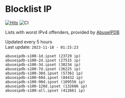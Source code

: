 # Blocklist IP

[![Hits](https://hits.seeyoufarm.com/api/count/incr/badge.svg?url=https%3A%2F%2Fgithub.com%2Fborestad%2Fblocklist-ip%2F&count_bg=%2379C83D&title_bg=%23555555&icon=&icon_color=%23E7E7E7&title=hits&edge_flat=false)](https://hits.seeyoufarm.com)  ![CI](https://img.shields.io/github/workflow/status/borestad/blocklist-ip/CI?style=flat-square)

Lists with worst IPv4 offenders, provided by [AbuseIPDB](https://www.abuseipdb.com/)

<!-- FOOTER-PLACEHOLDER -->
Updated every 5 hours<br>
Last update: `2023-11-18 - 01:15:23`
```
abuseipdb-s100-1d.ipset (23729 ip)
abuseipdb-s100-2d.ipset (27515 ip)
abuseipdb-s100-3d.ipset (30234 ip)
abuseipdb-s100-7d.ipset (36225 ip)
abuseipdb-s100-30d.ipset (57361 ip)
abuseipdb-s100-60d.ipset (84432 ip)
abuseipdb-s100-90d.ipset (109556 ip)
abuseipdb-s100-120d.ipset (132606 ip)
abuseipdb-s100-all.ipset (412661 ip)
```
